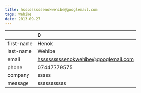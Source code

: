 ```yaml
---
title: hsssssssssenokwehibe@googlemail.com
tags: Wehibe
date: 2013-09-27
---
```

|            | 0                                   |
|:-----------|:------------------------------------|
| first-name | Henok                               |
| last-name  | Wehibe                              |
| email      | hsssssssssenokwehibe@googlemail.com |
| phone      | 07447779575                         |
| company    | sssss                               |
| message    | sssssssssss                         |
